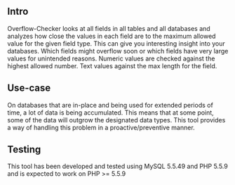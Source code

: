 Intro
-----

Overflow-Checker looks at all fields in all tables and all databases and
analyzes how close the values in each field are to the maximum allowed
value for the given field type. This can give you interesting insight
into your databases. Which fields might overflow soon or which fields
have very large values for unintended reasons. Numeric values are checked
against the highest allowed number. Text values against the max length
for the field.


Use-case
----------------

On databases that are in-place and being used for extended
periods of time, a lot of data is being accumulated.
This means that at some point, some of the data will outgrow
the designated data types. This tool provides a way of handling
this problem in a proactive/preventive manner.


Testing
-------

This tool has been developed and tested using MySQL 5.5.49 and PHP 5.5.9
and is expected to work on PHP >= 5.5.9
